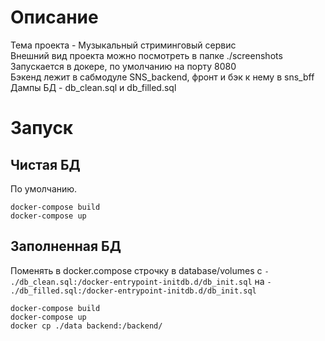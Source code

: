 # Описание
Тема проекта - Музыкальный стриминговый сервис<br>
Внешний вид проекта можно посмотреть в папке ./screenshots<br>
Запускается в докере, по умолчанию на порту 8080<br>
Бэкенд лежит в сабмодуле SNS_backend, фронт и бэк к нему в sns_bff<br>
Дампы БД - db_clean.sql и db_filled.sql
# Запуск
## Чистая БД
По умолчанию.
```
docker-compose build
docker-compose up
```
## Заполненная БД
Поменять в docker.compose строчку в database/volumes с ```- ./db_clean.sql:/docker-entrypoint-initdb.d/db_init.sql``` 
на ```- ./db_filled.sql:/docker-entrypoint-initdb.d/db_init.sql```
```
docker-compose build
docker-compose up
docker cp ./data backend:/backend/
```

